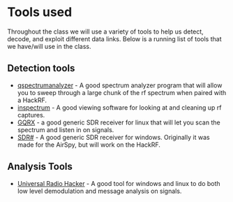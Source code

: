 # Tools used

Throughout the class we will use a variety of tools to help us detect, decode, and exploit different data links.  Below is a running list of tools that we have/will use in the class.  

## Detection tools

  * [qspectrumanalyzer](https://github.com/xmikos/qspectrumanalyzer) - A good spectrum analyzer program that will allow you to sweep through a large chunk of the rf spectrum when paired with a HackRF. 
  *  [inspectrum](https://github.com/miek/inspectrum) - A good viewing software for looking at and cleaning up rf captures.
  * [GQRX](https://github.com/csete/gqrx) - a good generic SDR receiver for linux that will let you scan the spectrum and listen in on signals.  
  * [SDR#](https://airspy.com/download/) - A good generic SDR receiver for windows.  Originally it was made for the AirSpy, but will work on the HackRF. 


## Analysis Tools

  * [Universal Radio Hacker](https://github.com/jopohl/urh) - A good tool for windows and linux to do both low level demodulation and message analysis on signals.